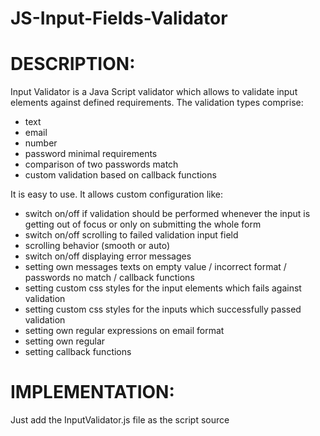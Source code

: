 # JS-Input-Fields-Validator
# DESCRIPTION:

Input Validator is a Java Script validator which allows to validate input elements against defined requirements. The validation types comprise:
- text
- email 
- number
- password minimal requirements
- comparison of two passwords match
- custom validation based on callback functions


It is easy to use. It allows custom configuration like:
- switch on/off if validation should be performed whenever the input is getting out of focus or only on submitting the whole form
- switch on/off scrolling to failed validation input field
- scrolling behavior (smooth or auto)
- switch on/off displaying error messages 
- setting own messages texts on empty value / incorrect format / passwords no match / callback functions
- setting custom css styles for the input elements which fails against validation
- setting custom css styles for the inputs which successfully passed validation
- setting own regular expressions on email format
- setting own regular 
- setting callback functions 

# IMPLEMENTATION:
Just add the InputValidator.js file as the script source <script src='InputValidator.js'> and initialize the Validator class.
When initializing the class, you pass all the configurations which you require as an object parameter. All the input elements to be validated must have data-inputvalidator attribute with specific options as the attribute value. You can user whatever number of your message or callback variable. Just NOTE that message0 is reserved for the message displaying on empty (not filled out) input, so start numbering your messages with message1, message2 or whatever number except for 0.
Each parameter is separated by '&' sign and must be set in one of the following ways:

# FORMAT OF data-inputvalidator:
data-inputvalidator="type&messageID&callbackID&messageID" 
or 
in case of passwords validation (comparison of two passwords match) you add one more message like data-inputvalidator="password&messageID&messageID&callbackID&messageID"

- data-inputvalidator="**text**" -> validates only if the value is empty (**NOTE that message0 is ALWAYS reserved only for empty value message, you can configure the message, but never use message0 for anything else**)

- data-inputvalidator="**text&&callback1&message5**" -> will call the callback function (callback function assigned to callback1 variable in the your configuration) which displays message5, **NOTICE that there are two '&&' after the type**, it is because the second parameter should be message, so if there is no message, you just omit it and put next '&' separator sign
   
- data-inputvalidator="**email&message1&callback2&message8**" -> validates email, if in incorrect format, message1 will be displayed, if not empty, callback2 is called and if false returned, it will display meesage8

- data-inputvalidator="**digit@message2**" -> if not a number, display message 2

- data-inputvalidator="**digit@message2&callback2&message3**" -> if not a number, display message 2, if number is valid, call the callback2 function which will display message3 on false return

- data-inputvalidator="**password1&message4&message5**" -> if not correct format of password, display message4, if there exists second input field for re-entering password and it does not match this one, display message5; **NOTE that password type MUST ALWAYS by as password1 variable and the second password as password2 (even if there is only one password field, you must name the variable password1 !!!)**

- data-inputvalidator="**password2&message4&message5**" -> the same settings as password1

# CALLBACK FUNCTIONS:
Callback functions can be called on whatever input except for passwords (minimal requirements for password format is passed as a regex in your custom options, as a default it is set 6 up to 20 characters and at least one uppercase letter and one digit.

Due to callback functions you can make whatever additional check which you want, for instance check if the text field is of at least x length, or make the callback function which checks if the entered email already exists in your database etc.

For instance, you can validate if any option from SELECT element was selected, see the example in the EXAMPLE section.
**BUT KEEP IN MIND, if there is no message after the 'text' type and you want to set callback on that element, DON'T FORGET TO SEPARATE WITH TWO '&&' (data-inputvalidator['text&&callbackID&messageID']) !!!!!!**

# SUBMITTING THE FORM:
When submitting the form (doesn't have to be form, it could be e.g. a div wrapper of the input elements) you call a class method validateForm(parent element) with a parent element (form / div / section or whatever) as a parameter of the method. Assign a variable to this calling method, the method returns true or false based on if all the input fields were validated successfully or failed. If true is returned, make you action (submit the form etc.).


# CUSTOM CONFIGURATION
All the custom configurations are passed as an object parameter when initializing the Class. Options to configure are as follows:

**- validate_only_on_submit** = if true, validation of input fields gets executed only when submitting the whole form (which means not on blur event of particular inputs)

**- scroll_to_input** = if set to true, page will scroll to the inputs (scroll_to_input has higher priority than scroll_to_alert)

**- scroll_behavior** = smooth or auto scrolling (default is smooth), if set to 'auto', the scroll will jump to the spot

**_ custom_styles_change** = object, css styles which will be applied on the input fields when the validation of the field fails (defaulty set as borderColor: 'red', borderStyle: 'solid'), **CSS PROPERTIES MUST BE SET WITHOUT HYPHEN, for instance the border-color property must be set as borderColor**

**- custom_styles_initial** = object, css styles which will be applied on the input fields when the validation of the field succeeds (defaulty set as borderColor: 'rgb(118,118,118), borderStyle: 'solid')

**- error_message_styles** = object, css styles of the messages 

**- error_message_display** = true if the error message should be displayed

**- error_messages** = object, set the message you want, 'message0' is always assigned to message on not filled out input field

**- callbacks** = object, callback functions to be executed on the field - must return true on success and false on failure

**- password_regex** = regular expression for password requirements, defaulty set to 6-20 chars with at least one uppercase letter and one number (this regex: /^(?=.*\d)(?=.*[a-z])(?=.*[A-Z]).{6,20}$/  )



   
   
